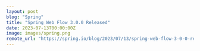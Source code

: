 ```yaml
---
layout: post
blog: "Spring"
title: "Spring Web Flow 3.0.0 Released"
date: 2023-07-13T00:00:00Z
image: images/spring.png
remote_url: "https://spring.io/blog/2023/07/13/spring-web-flow-3-0-0-released"
---
```

